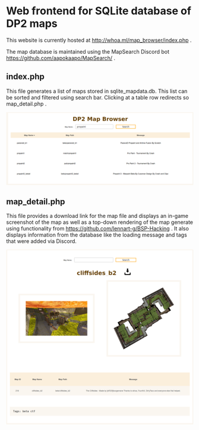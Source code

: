# Web frontend for SQLite database of DP2 maps
This website is currently hosted at http://whoa.ml/map_browser/index.php .

The map database is maintained using the 
MapSearch Discord bot https://github.com/aapokaapo/MapSearch/ .

## index.php
This file generates a list of maps stored in
sqlite_mapdata.db. This list can be sorted
and filtered using search bar. Clicking at a 
table row redirects so map_detail.php .

![index](imgs/index.png)

## map_detail.php
This file provides a download link for the map
file and displays an in-game screenshot of the
map as well as a top-down rendering of the map
generate using functionality from https://github.com/lennart-g/BSP-Hacking .
It also displays information from the database like
the loading message and tags that were added via
Discord.

![map_detail](imgs/map_detail.png)